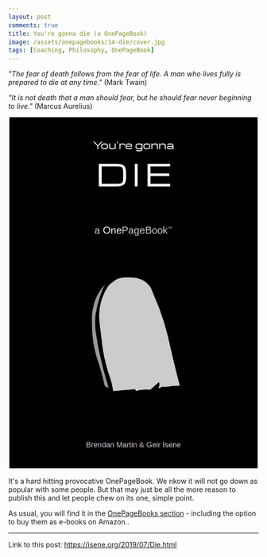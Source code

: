 ```yaml
---
layout: post
comments: true
title: You're gonna die (a OnePageBook)
image: /assets/onepagebooks/14-die/cover.jpg
tags: [Coaching, Philosophy, OnePageBook]
---
```

<i>"The fear of death follows from the fear of life. A man who lives fully is prepared to die at any time."</i> (Mark Twain)

<i>"It is not death that a man should fear, but he should fear never beginning to live."</i> (Marcus Aurelius)

<p style="text-align:center"><a href="{{ site.url }}/assets/onepagebooks/14-die/1PB_Die.pdf"><img src="/assets/onepagebooks/14-die/cover.jpg" width="500" alt="Simple" /></a></p>

It's a hard hitting provocative OnePageBook. We nkow it will not go down as popular with some people. But that may just be all the more reason to publish this and let people chew on its one, simple point.

As usual, you will find it in the [OnePageBooks section](/onepagebooks#1pb-14-youre-gonna-die) - including the option to buy them as e-books on Amazon..

---
Link to this post: <https://isene.org/2019/07/Die.html>
